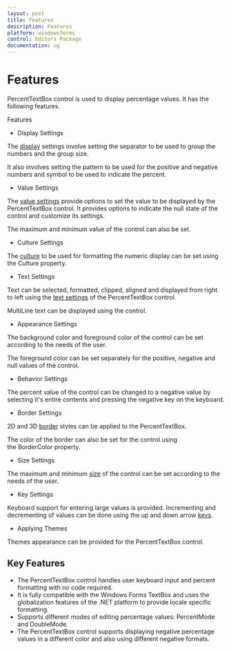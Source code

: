 ```yaml
---
layout: post
title: Features
description: Features
platform: windowsforms
control: Editors Package
documentation: ug
---
```

# Features

PercentTextBox control is used to display percentage values. It has the following features.

Features

* Display Settings

The [display](http://docs.syncfusion.com/windowsforms/tools) settings involve setting the separator to be used to group the numbers and the group size.

It also involves setting the pattern to be used for the positive and negative numbers and symbol to be used to indicate the percent.

* Value Settings

The [value settings](http://docs.syncfusion.com/windowsforms/tools) provide options to set the value to be displayed by the PercentTextBox control. It provides options to indicate the null state of the control and customize its settings.

The maximum and minimum value of the control can also be set.

* Culture Settings

The [culture](http://docs.syncfusion.com/windowsforms/tools) to be used for formatting the numeric display can be set using the Culture property.

* Text Settings

Text can be selected, formatted, clipped, aligned and displayed from right to left using the [text settings](http://docs.syncfusion.com/windowsforms/tools/tools-controls) of the PercentTextBox control.

MultiLine text can be displayed using the control.

* Appearance Settings

The background color and foreground color of the control can be set according to the needs of the user.

The foreground color can be set separately for the positive, negative and null values of the control.

* Behavior Settings

The percent value of the control can be changed to a negative value by selecting it's entire contents and pressing the negative key on the keyboard.

* Border Settings

2D and 3D [border](http://docs.syncfusion.com/windowsforms/tools) styles can be applied to the PercentTextBox.

The color of the border can also be set for the control using the BorderColor property.

* Size Settings

The maximum and minimum [size](http://docs.syncfusion.com/windowsforms/tools) of the control can be set according to the needs of the user.

* Key Settings

Keyboard support for entering large values is provided. Incrementing and decrementing of values can be done using the up and down arrow [keys](http://docs.syncfusion.com/windowsforms/tools).

* Applying Themes

Themes appearance can be provided for the PercentTextBox control.

## Key Features

* The PercentTextBox control handles user keyboard input and percent formatting with no code required.
* It is fully compatible with the Windows Forms TextBox and uses the globalization features of the .NET platform to provide locale specific formatting.
* Supports different modes of editing percentage values: PercentMode and DoubleMode.
* The PercentTextBox control supports displaying negative percentage values in a different color and also using different negative formats.